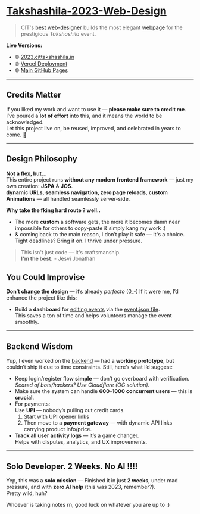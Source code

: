 # [Takshashila-2023-Web-Design](https://github.com/jesvijonathan/Takshashila-Website)

> CIT's [best web-designer](https://jesvi.pythonanywhere.com) builds the most elegant [webpage](https://jesvijonathan.github.io/Takshashila-Website) for the prestigious *Takshashila* event.  

**Live Versions:**
- 🌐 [2023.cittakshashila.in](https://2023.cittakshashila.in)
- 🌐 [Vercel Deployment](https://2023cittakshashila.vercel.app)
- 🌐 [Main GitHub Pages](https://jesvijonathan.github.io/Takshashila-Website)

---

## Credits Matter

If you liked my work and want to use it — **please make sure to credit me**.  
I’ve poured a **lot of effort** into this, and it means the world to be acknowledged.  
Let this project live on, be reused, improved, and celebrated in years to come. 🙏

---

## Design Philosophy

**Not a flex, but...**  
This entire project runs **without any modern frontend framework** — just my own creation: **JSPA** & **JOS**.  
**dynamic URLs, seamless navigation, zero page reloads**, **custom Animations** — all handled seamlessly server-side.  

**Why take the fking hard route ? well..**  
- The more **custom** a software gets, the more it becomes damn near impossible for others to copy-paste & simply kang my work :)  
- & coming back to the main reason, I don’t play it safe — It's a choice. Tight deadlines? Bring it on. I thrive under pressure.

> This isn't just code — it's craftsmanship.  
> **I'm the best.** - Jesvi Jonathan

## You Could Improvise 
**Don’t change the design** — it’s already *perfecto* (0_-) 
If it were me, I’d enhance the project like this:

- Build a **dashboard** for [editing events](https://www.cittakshashila.in/edit.html) via the [event.json file](https://github.com/jesvijonathan/Takshashila-Website/blob/master/events.json).  
  This saves a ton of time and helps volunteers manage the event smoothly.

---

## Backend Wisdom

Yup, I even worked on the [backend](https://github.com/jesvijonathan/Takshashila) — had a **working prototype**, but couldn’t ship it due to time constraints. Still, here’s what I’d suggest:

- Keep login/register flow **simple** — don’t go overboard with verification.  
  *Scared of bots/hackers? Use Cloudflare (OG solution).*
- Make sure the system can handle **600–1000 concurrent users** — this is **crucial**.
- For payments:  
  Use **UPI** — nobody’s pulling out credit cards.  
  1. Start with UPI opener links  
  2. Then move to a **payment gateway** — with dynamic API links carrying product info/price.
- **Track all user activity logs** — it’s a game changer.  
  Helps with disputes, analytics, and UX improvements.

---

## Solo Developer. 2 Weeks. No AI !!!!

Yep, this was a **solo mission** — 
Finished it in just **2 weeks**, under mad pressure, and with **zero AI help** (this was 2023, remember?).  
Pretty wild, huh?


Whoever is taking notes rn, good luck on whatever you are up to :)
